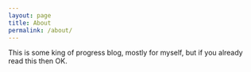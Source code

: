 ```yaml
---
layout: page
title: About
permalink: /about/
---
```


This is some king of progress blog, mostly for myself, but if you already read this then OK.
